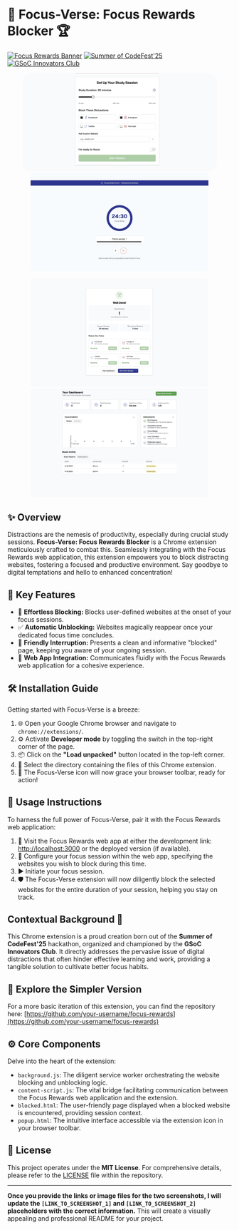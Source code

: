 # 🚀 Focus-Verse: Focus Rewards Blocker 🏆

[![Focus Rewards Banner](https://img.shields.io/badge/Focus%20Rewards-Productivity%20Tool-blue)](/)
[![Summer of CodeFest'25](https://img.shields.io/badge/Summer%20of%20CodeFest'25-Hackathon-orange)](https://summerofcodefest.com)
[![GSoC Innovators Club](https://img.shields.io/badge/GSoC%20Innovators%20Club-Project-green)](https://gsoc-innovators.club)

<p align="center">
  <img src="1s.jpg" alt="Focus Rewards Extension in Action - Blocking a Website" width="437" style="border-radius: 20px;">
  <img src="2s.jpg" alt="Focus Rewards Extension - Blocked Page Example" width="400" style="border-radius: 8px;">
</p>
<p align="center">
  <img src="3s.jpg" alt="Focus Rewards Extension - Blocked Page Example" width="400" style="border-radius: 8px;">
  <img src="4s.jpg" alt="Focus Rewards Extension - Blocked Page Example" width="400" style="border-radius: 8px;">
</p>

## ✨ Overview

Distractions are the nemesis of productivity, especially during crucial study sessions. **Focus-Verse: Focus Rewards Blocker** is a Chrome extension meticulously crafted to combat this. Seamlessly integrating with the Focus Rewards web application, this extension empowers you to block distracting websites, fostering a focused and productive environment. Say goodbye to digital temptations and hello to enhanced concentration!

## 🌟 Key Features

- 🚫 **Effortless Blocking:** Blocks user-defined websites at the onset of your focus sessions.
- ✅ **Automatic Unblocking:** Websites magically reappear once your dedicated focus time concludes.
- 🚧 **Friendly Interruption:** Presents a clean and informative "blocked" page, keeping you aware of your ongoing session.
- 🤝 **Web App Integration:** Communicates fluidly with the Focus Rewards web application for a cohesive experience.


## 🛠️ Installation Guide

Getting started with Focus-Verse is a breeze:

1. 🌐 Open your Google Chrome browser and navigate to `chrome://extensions/`.
2. ⚙️ Activate **Developer mode** by toggling the switch in the top-right corner of the page.
3. 📦 Click on the **"Load unpacked"** button located in the top-left corner.
4. 📂 Select the directory containing the files of this Chrome extension.
5. 🎉 The Focus-Verse icon will now grace your browser toolbar, ready for action!

## 🚀 Usage Instructions

To harness the full power of Focus-Verse, pair it with the Focus Rewards web application:

1. 🔗 Visit the Focus Rewards web app at either the development link: [http://localhost:3000](http://localhost:3000) or the deployed version (if available).
2. 📝 Configure your focus session within the web app, specifying the websites you wish to block during this time.
3. ▶️ Initiate your focus session.
4. 🛡️ The Focus-Verse extension will now diligently block the selected websites for the entire duration of your session, helping you stay on track.

##  Contextual Background 📜

This Chrome extension is a proud creation born out of the **Summer of CodeFest'25** hackathon, organized and championed by the **GSoC Innovators Club**. It directly addresses the pervasive issue of digital distractions that often hinder effective learning and work, providing a tangible solution to cultivate better focus habits.

## 🔗 Explore the Simpler Version

For a more basic iteration of this extension, you can find the repository here: [https://github.com/your-username/focus-rewards](https://github.com/your-username/focus-rewards)

## ⚙️ Core Components

Delve into the heart of the extension:

- `background.js`: The diligent service worker orchestrating the website blocking and unblocking logic.
- `content-script.js`: The vital bridge facilitating communication between the Focus Rewards web application and the extension.
- `blocked.html`: The user-friendly page displayed when a blocked website is encountered, providing session context.
- `popup.html`: The intuitive interface accessible via the extension icon in your browser toolbar.

## 📄 License

This project operates under the **MIT License**. For comprehensive details, please refer to the [LICENSE](LICENSE) file within the repository.

---

**Once you provide the links or image files for the two screenshots, I will update the `[LINK_TO_SCREENSHOT_1]` and `[LINK_TO_SCREENSHOT_2]` placeholders with the correct information.** This will create a visually appealing and professional README for your project.
